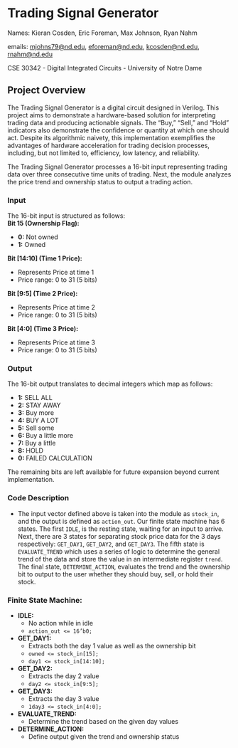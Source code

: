 # Trading Signal Generator   
   
Names: Kieran Cosden, Eric Foreman, Max Johnson, Ryan Nahm
   
emails:   mjohns79@nd.edu, eforeman@nd.edu, kcosden@nd.edu, rnahm@nd.edu
   
CSE 30342 - Digital Integrated Circuits - University of Notre Dame   
   
## Project Overview
The Trading Signal Generator is a digital circuit designed in Verilog. This project aims to demonstrate a hardware-based solution for interpreting trading data and producing actionable signals. The “Buy,” “Sell,” and “Hold” indicators also demonstrate the confidence or quantity at which one should act. Despite its algorithmic naivety, this implementation exemplifies the advantages of hardware acceleration for trading decision processes, including, but not limited to, efficiency, low latency, and reliability.   
   
The Trading Signal Generator processes a 16-bit input representing trading data over three consecutive time units of trading. Next, the module analyzes the price trend and ownership status to output a trading action.   
   
### Input
The 16-bit input is structured as follows:   
**Bit 15 (Ownership Flag):**   
  - **0:** Not owned   
  - **1:** Owned

**Bit [14:10] (Time 1 Price):**   
  - Represents Price at time 1   
  - Price range: 0 to 31 (5 bits)

**Bit [9:5] (Time 2 Price):**   
  - Represents Price at time 2   
  - Price range: 0 to 31 (5 bits)

**Bit [4:0] (Time 3 Price):**
  - Represents Price at time 3   
  - Price range: 0 to 31 (5 bits)   
   
### Output
The 16-bit output translates to decimal integers which map as follows:
  - **1:** SELL ALL
  - **2:** STAY AWAY
  - **3:** Buy more
  - **4:** BUY A LOT
  - **5:** Sell some
  - **6:** Buy a little more
  - **7:** Buy a little
  - **8:** HOLD
  - **0:** FAILED CALCULATION

The remaining bits are left available for future expansion beyond current implementation.   
   
### Code Description
  - The input vector defined above is taken into the module as `stock_in`, and the output is defined as `action_out`. Our finite state machine has 6 states. The first `IDLE`, is the resting state, waiting for an input to arrive. Next, there are 3 states for separating stock price data for the 3 days respectively: `GET_DAY1`, `GET_DAY2`, and `GET_DAY3`. The fifth state is `EVALUATE_TREND` which uses a series of logic to determine the general trend of the data and store the value in an intermediate register `trend`. The final state, `DETERMINE_ACTION`, evaluates the trend and the ownership bit to output to the user whether they should buy, sell, or hold their stock.


### Finite State Machine:   
  - **IDLE:**
    - No action while in idle 
    - `action_out <= 16’b0;`
  - **GET_DAY1:**
    - Extracts both the day 1 value as well as the ownership bit
    - `owned <= stock_in[15];`
    - `day1 <= stock_in[14:10];`
  - **GET_DAY2:**
    - Extracts the day 2 value
    - `day2 <= stock_in[9:5];`	
  - **GET_DAY3:**
    - Extracts the day 3 value
    - `1day3 <= stock_in[4:0];`
  - **EVALUATE_TREND:**
    - Determine the trend based on the given day values
  - **DETERMINE_ACTION:**
    - Define output given the trend and ownership status
